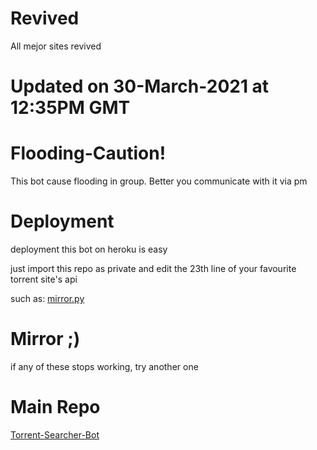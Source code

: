 # Revived
All mejor sites revived
# Updated on 30-March-2021 at 12:35PM GMT
# Flooding-Caution!
This bot cause flooding in group. Better you communicate with it via pm

# Deployment
deployment this bot on heroku is easy

just import this repo as private and edit the 23th line of your favourite torrent site's api

such as: [mirror.py](https://github.com/devillD/Torrent-Searcher/blob/26c0fa52966cf2b73846feb3768377fe4e6fab34/mirror.py#L23)

# Mirror ;)
if any of these stops working, try another one

# Main Repo
[Torrent-Searcher-Bot](https://github.com/BaraniARR/Torrent-Searcher-Bot/tree/main)
